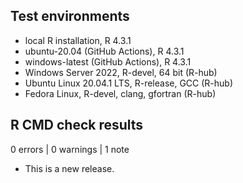 ## Test environments
* local R installation, R 4.3.1
* ubuntu-20.04 (GitHub Actions), R 4.3.1
* windows-latest (GitHub Actions), R 4.3.1
* Windows Server 2022, R-devel, 64 bit (R-hub)
* Ubuntu Linux 20.04.1 LTS, R-release, GCC (R-hub)
* Fedora Linux, R-devel, clang, gfortran (R-hub)
## R CMD check results

0 errors | 0 warnings | 1 note

* This is a new release.
